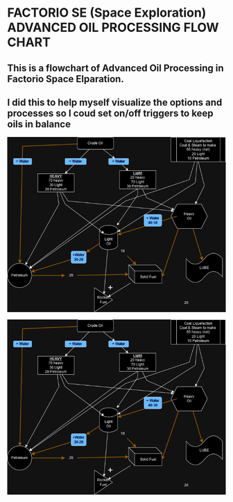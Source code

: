 # FACTORIO SE (Space Exploration) ADVANCED OIL PROCESSING FLOW CHART 

## This is a flowchart of Advanced Oil Processing in Factorio Space Elparation.
## I did this to help myself visualize the options and processes so I coud set on/off triggers to keep oils in balance

![ADVANCED OIL PROCESSING](https://github.com/TheColetrain/draw.io/blob/386d5a22acdabf2f6832942719e4140462daaef3/Untitled%20Diagram.drawio.png)

![2](https://github.com/TheColetrain/draw.io/blob/main/Untitled%20Diagram.drawio.png)




